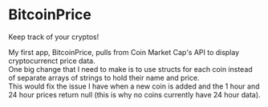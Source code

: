 # BitcoinPrice
Keep track of your cryptos!

My first app, BitcoinPrice, pulls from Coin Market Cap's API to display cryptocurrenct price data.  
One big change that I need to make is to use structs for each coin instead of separate arrays of strings to hold their name and price.  
This would fix the issue I have when a new coin is added and the 1 hour and 24 hour prices return null (this is why no coins currently have 24 hour data).
